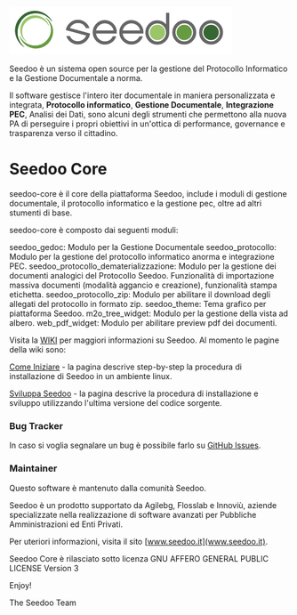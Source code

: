 ![Seedoo](doc/img/logo.png "Seedoo")

Seedoo è un sistema open source per la gestione del Protocollo Informatico e la Gestione Documentale a norma.

Il software gestisce l'intero iter documentale in maniera personalizzata e integrata,
**Protocollo informatico**, **Gestione Documentale**, **Integrazione PEC**, Analisi dei Dati, sono alcuni degli strumenti
che permettono alla nuova PA di perseguire i propri obiettivi in un'ottica di performance,
governance e trasparenza verso il cittadino.

# Seedoo Core
seedoo-core è il core della piattaforma Seedoo, include i moduli di gestione documentale, il protocollo informatico e la gestione pec, oltre ad altri stumenti di base.

seedoo-core è composto dai seguenti moduli:

seedoo_gedoc: Modulo per la Gestione Documentale
seedoo_protocollo: Modulo per la gestione del protocollo informatico anorma  e integrazione PEC.
seedoo_protocollo_dematerializzazione: Modulo per la gestione dei documenti analogici del Protocollo Seedoo. Funzionalità di importazione massiva documenti (modalità aggancio e creazione), funzionalità stampa etichetta.
seedoo_protocollo_zip: Modulo per abilitare il download degli allegati del protocollo in formato zip.
seedoo_theme: Tema grafico per piattaforma Seedoo.
m2o_tree_widget: Modulo per la gestione della vista ad albero.
web_pdf_widget: Modulo per abilitare preview pdf dei documenti.

Visita la [WIKI](https://github.com/seedoo/seedoo/wiki) per maggiori informazioni su Seedoo. Al momento le pagine della wiki sono: 

[Come Iniziare](https://github.com/seedoo/seedoo/wiki/Getting-Started) -  la pagina descrive step-by-step la procedura di installazione di Seedoo in un ambiente linux.

[Sviluppa Seedoo](https://github.com/seedoo/seedoo/wiki/Build-from-source-code) - la pagina descrive la procedura di installazione e sviluppo utilizzando l'ultima versione del codice sorgente.


### Bug Tracker

In caso si voglia segnalare un bug è possibile farlo su [GitHub Issues](https://github.com/seedoo/seedoo/issues).


### Maintainer

Questo software è mantenuto dalla comunità Seedoo.

Seedoo è un prodotto supportato da Agilebg, Flosslab e Innoviù, aziende specializzate nella realizzazione di software
avanzati per Pubbliche Amministrazioni ed Enti Privati.

Per uteriori informazioni, visita il sito [www.seedoo.it](www.seedoo.it).

Seedoo Core è rilasciato sotto licenza GNU AFFERO GENERAL PUBLIC LICENSE Version 3

Enjoy!

The Seedoo Team

